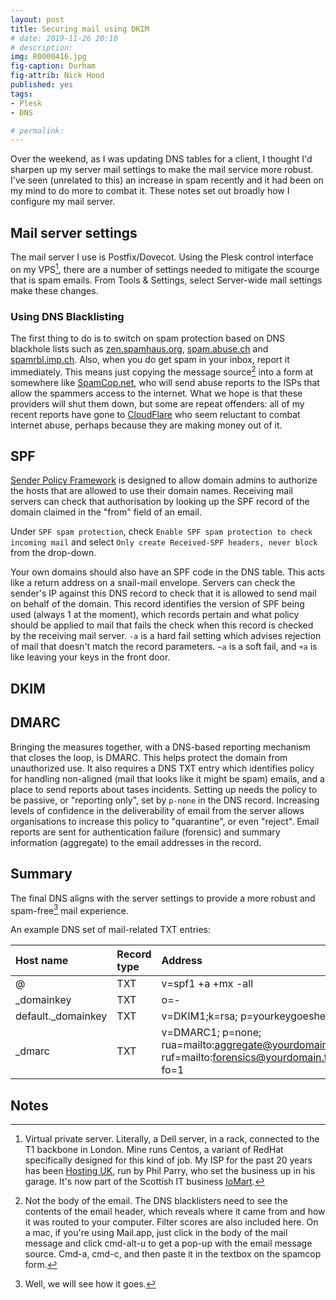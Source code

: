 ```yaml
---
layout: post
title: Securing mail using DKIM
# date: 2019-11-26 20:10
# description: 
img: R0000416.jpg
fig-caption: Durham
fig-attrib: Nick Hood
published: yes
tags:
- Plesk
- DNS

# permalink:
---
```

Over the weekend, as I was updating DNS tables for a client, I thought I'd sharpen up my server mail settings to make the mail service more robust. I've seen (unrelated to this) an increase in spam recently and it had been on my mind to do more to combat it. These notes set out broadly how I configure my mail server.

## Mail server settings
The mail server I use is Postfix/Dovecot. Using the Plesk control interface on my VPS[^vps], there are a number of settings needed to mitigate the scourge that is spam emails. From Tools & Settings, select Server-wide mail settings make these changes.

### Using DNS Blacklisting
The first thing to do is to switch on spam protection based on DNS blackhole lists such as [zen.spamhaus.org](https://www.spamhaus.org/), [spam.abuse.ch](https://abuse.ch/) and [spamrbl.imp.ch](https://imp.ch/). Also, when you do get spam in your inbox, report it immediately. This means just copying the message source[^notthat] into a form at somewhere like [SpamCop.net](https://www.spamcop.net/), who will send abuse reports to the ISPs that allow the spammers access to the internet. What we hope is that these providers will shut them down, but some are repeat offenders: all of my recent reports have gone to [CloudFlare](https://www.cloudflare.com/) who seem reluctant to combat internet abuse, perhaps because they are making money out of it.

## SPF
[Sender Policy Framework](http://www.faqs.org/rfcs/rfc7208.html) is designed to allow domain admins to authorize the hosts that are allowed to use their domain names. Receiving mail servers can check that authorisation by looking up the SPF record of the domain claimed in the "from" field of an email.

Under `SPF spam protection`, check `Enable SPF spam protection to check incoming mail` and select `Only create Received-SPF headers, never block` from the drop-down.

Your own domains should also have an SPF code in the DNS table. This acts like a return address on a snail-mail envelope. Servers can check the sender's IP against this DNS record to check that it is allowed to send mail on behalf of the domain. This record identifies the version of SPF being used (always 1 at the moment), which records pertain and what policy should be applied to mail that fails the check when this record is checked by the receiving mail server. `-a` is a hard fail setting which advises rejection of mail that doesn't match the record parameters. `~a` is a soft fail, and `+a` is like leaving your keys in the front door.

## DKIM


## DMARC
Bringing the measures together, with a DNS-based reporting mechanism that closes the loop, is DMARC. This helps protect the domain from unauthorized use. It also requires a DNS TXT entry which identifies policy for handling non-aligned (mail that looks like it might be spam) emails, and a place to send reports about tases incidents. Setting up needs the policy to be passive, or "reporting only", set by `p-none` in the DNS record. Increasing levels of confidence in the deliverability of email from the server allows organisations to increase this policy to "quarantine", or even "reject". Email reports are sent for authentication failure (forensic) and summary information (aggregate) to the email addresses in the record.

## Summary
The final DNS aligns with the server settings to provide a more robust and spam-free[^orly] mail experience.

An example DNS set of mail-related TXT entries:

Host name|Record type|Address
:--------|:----------|:------
@|TXT|v=spf1 +a +mx -all
_domainkey|TXT|o=-
default._domainkey|TXT|v=DKIM1;k=rsa; p=yourkeygoeshere
_dmarc|TXT|v=DMARC1; p=none; rua=mailto:aggregate@yourdomain.tld; ruf=mailto:forensics@yourdomain.tld; fo=1

## Notes

[^orly]: Well, we will see how it goes.

[^notthat]: Not the body of the email. The DNS blacklisters need to see the contents of the email header, which reveals where it came from and how it was routed to your computer. Filter scores are also included here. On a mac, if you're using Mail.app, just click in the body of the mail message and click cmd-alt-u to get a pop-up with the email message source. Cmd-a, cmd-c, and then paste it in the textbox on the spamcop form.

[^vps]: Virtual private server. Literally, a Dell server, in a rack, connected to the T1 backbone in London. Mine runs Centos, a variant of RedHat specifically designed for this kind of job. My ISP for the past 20 years has been [Hosting UK](https://hostinguk.net/), run by Phil Parry, who set the business up in his garage. It's now part of the Scottish IT business [IoMart](https://www.iomart.com/).